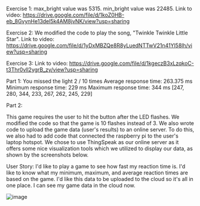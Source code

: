Exercise 1:
max_bright value was 5315. 
min_bright value was 22485.
Link to video: https://drive.google.com/file/d/1koZ0HB-eb_8GvynHe13del5k4AM8jvNK/view?usp=sharing

Exercise 2:
We modified the code to play the song, "Twinkle Twinkle Little Star".
Link to video: https://drive.google.com/file/d/1yDxMBZQe8R8yLuedNTTwV21n41Yl58lh/view?usp=sharing

Exercise 3:
Link to video: https://drive.google.com/file/d/1kgeczB3xLzqkoC-t3Thr0vll2ygrB_zy/view?usp=sharing

Part 1:
You missed the light 2 / 10 times
Average response time: 263.375 ms
Minimum response time: 229 ms
Maximum response time: 344 ms
[247, 280, 344, 233, 267, 262, 245, 229]

Part 2:

This game requires the user to hit the button after the LED flashes. We modified the code so that the game is 10 flashes instead of 3. We also wrote code to upload the game data (user's results) to an online server. To do this, we also had to add code that connected the raspberry pi to the user's laptop hotspot. We chose to use ThingSpeak as our online server as it offers some nice visualization tools which we utilized to display our data, as shown by the screenshots below. 

User Story:
I'd like to play a game to see how fast my reaction time is.
I'd like to know what my minimum, maximum, and average reaction times are based on the game. 
I'd like this data to be uploaded to the cloud so it's all in one place.
I can see my game data in the cloud now. 




![image](https://github.com/user-attachments/assets/2896fd8d-1252-47a8-b67f-1a55d39c1a51)


